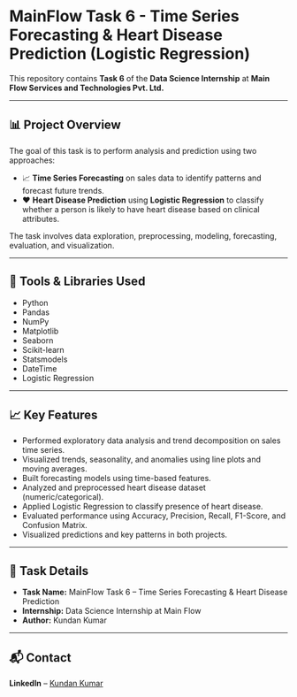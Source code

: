 # MainFlow Task 6 - Time Series Forecasting & Heart Disease Prediction (Logistic Regression)

This repository contains **Task 6** of the **Data Science Internship** at **Main Flow Services and Technologies Pvt. Ltd.**

---

## 📊 Project Overview

The goal of this task is to perform analysis and prediction using two approaches:

- 📈 **Time Series Forecasting** on sales data to identify patterns and forecast future trends.
- ❤️ **Heart Disease Prediction** using **Logistic Regression** to classify whether a person is likely to have heart disease based on clinical attributes.

The task involves data exploration, preprocessing, modeling, forecasting, evaluation, and visualization.

---

## 🔧 Tools & Libraries Used

- Python  
- Pandas  
- NumPy  
- Matplotlib  
- Seaborn  
- Scikit-learn  
- Statsmodels  
- DateTime  
- Logistic Regression

---

## 📈 Key Features

- Performed exploratory data analysis and trend decomposition on sales time series.
- Visualized trends, seasonality, and anomalies using line plots and moving averages.
- Built forecasting models using time-based features.
- Analyzed and preprocessed heart disease dataset (numeric/categorical).
- Applied Logistic Regression to classify presence of heart disease.
- Evaluated performance using Accuracy, Precision, Recall, F1-Score, and Confusion Matrix.
- Visualized predictions and key patterns in both projects.

---

## 📝 Task Details

- **Task Name:** MainFlow Task 6 – Time Series Forecasting & Heart Disease Prediction
- **Internship:** Data Science Internship at Main Flow
- **Author:** Kundan Kumar

---

## 📬 Contact

**LinkedIn** – [Kundan Kumar](#)

